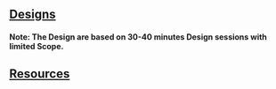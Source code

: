 

## [Designs](./designs)

#### Note: The Design are based on 30-40 minutes Design sessions with limited Scope.

## [Resources](./resources)